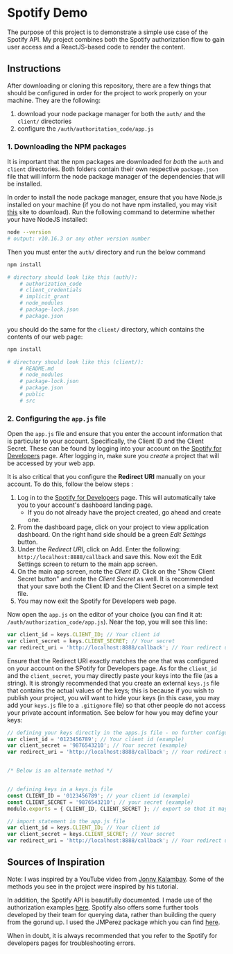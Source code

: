 # Spotify Demo
The purpose of this project is to demonstrate a simple use case of the Spotify API. My project combines both the Spotify authorization flow to gain user access and a ReactJS-based code to render the content.

## Instructions 

After downloading or cloning this repository, there are a few things that should be configured in order for the project to work properly on your machine. They are the following: 

1.  download your node package manager for both the `auth/` and the `client/` directories
2. configure the `/auth/authoritation_code/app.js`

### 1. Downloading the NPM packages

It is important that the npm packages are downloaded for *both* the `auth` and `client` directories. Both folders contain their own respective `package.json` file that will inform the node package manager of the dependencies that will be installed. 

In order to install the node package manager, ensure that you have Node.js installed on your machine (if you do not have npm installed, you may visit [this](https://nodejs.org/en/) site to download). Run the following command to determine whether your have NodeJS installed: 

```bash
node --version
# output: v10.16.3 or any other version number
```

Then you must enter the `auth/` directory and run the below command

```bash
npm install

# directory should look like this (auth/): 
    # authorization_code
    # client_credentials
    # implicit_grant
    # node_modules
    # package-lock.json
    # package.json
```


you should do the same for the `client/` directory, which contains the contents of our web page: 

```bash
npm install

# directory should look like this (client/): 
    # README.md
    # node_modules
    # package-lock.json
    # package.json
    # public
    # src
```

### 2. Configuring the `app.js` file

Open the `app.js` file and ensure that you enter the account information that is particular to your account. Specifically, the Client ID and the Client Secret. These can be found by logging into your account on the [Spotify for Developers](https://developer.spotify.com/dashboard/login) page. After logging in, make sure you *create* a project that will be accessed by your web app. 

It is also critical that you configure the **Redirect URI** manually on your account. To do this, follow the below steps :

1. Log in to the [Spotify for Developers](https://developer.spotify.com/dashboard/login) page. This will automatically take you to your account's dashboard landing page.
    - If you do not already have the project created, go ahead and create one. 
2. From the dashboard page, click on your project to view application dashboard. On the right hand side should be a green *Edit Settings* button.
3. Under the *Redirect URI*, click on Add. Enter the following: `http://localhost:8888/callback` and save this. Now exit the Edit Settings screen to return to the main app screen.
4. On the main app screen, note the *Client ID*. Click on the "Show Client Secret button" and note the *Client Secret* as well. It is recommended that your save both the Client ID and the Client Secret on a simple text file. 
5. You may now exit the Spotify for Developers web page. 


Now open the `app.js` on the editor of your choice (you can find it at: `/auth/authorization_code/app.js`). Near the top, you will see this line: 

```javascript
var client_id = keys.CLIENT_ID; // Your client id
var client_secret = keys.CLIENT_SECRET; // Your secret
var redirect_uri = 'http://localhost:8888/callback'; // Your redirect uri
```

Ensure that the Redirect URI exactly matches the one that was configured on your account on the SPotify for Developers page. As for the `client_id` and the `client_secret`, you may directly paste your keys into the file (as a string). It is strongly recommended that you create an external `keys.js` file that contains the actual values of the keys; this is because if you wish to publish your project, you will want to hide your keys (in this case, you may add your `keys.js` file to a `.gitignore` file) so that other people do not access your private account information. See below for how you may define your keys: 

```javascript
// defining your keys directly in the apps.js file - no further configuration necessary
var client_id = '0123456789'; // Your client id (example)
var client_secret = '9876543210'; // Your secret (example)
var redirect_uri = 'http://localhost:8888/callback'; // Your redirect uri


/* Below is an alternate method */ 


// defining keys in a keys.js file
const CLIENT_ID = '0123456789'; // your client id (example)
const CLIENT_SECRET = '9876543210'; // your secret (example)
module.exports = { CLIENT_ID, CLIENT_SECRET }; // export so that it may be accessible to the app.js file

// import statement in the app.js file
var client_id = keys.CLIENT_ID; // Your client id
var client_secret = keys.CLIENT_SECRET; // Your secret
var redirect_uri = 'http://localhost:8888/callback'; // Your redirect uri
```

## Sources of Inspiration

Note: I was inspired by a YouTube video from [Jonny Kalambay](https://www.youtube.com/watch?v=prayNyuN3w0&t=1272s). Some of the methods you  see in the project were inspired by his tutorial. 

In addition, the Spotify API is beautifully documented. I made use of the authorization examples [here](https://github.com/spotify/web-api-auth-examples). Spotify also offers some further tools developed by their team for querying data, rather than building the query from the gorund up. I used the JMPerez package which you can find [here](https://github.com/jmperez/spotify-web-api-js).

When in doubt, it is always recommended that you refer to the Spotify for developers pages for troubleshooting errors.